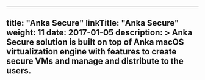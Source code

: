
---
title: "Anka Secure"
linkTitle: "Anka Secure"
weight: 11
date: 2017-01-05
description: >
  Anka Secure solution is built on top of Anka macOS virtualization engine with features to create secure VMs and manage and distribute to the users.
---
